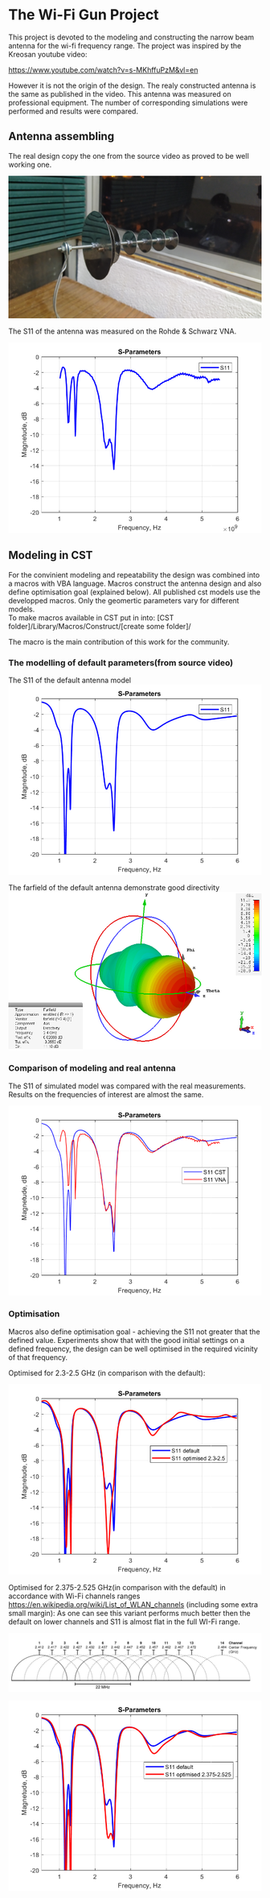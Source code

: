 # The Wi-Fi Gun Project

This project is devoted to the modeling and constructing the narrow beam antenna for the wi-fi frequency range. 
The project was inspired by the Kreosan youtube video:

https://www.youtube.com/watch?v=s-MKhffuPzM&vl=en

However it is not the origin of the design.
The realy constructed antenna is the same as published in the video. This antenna was measured on professional equipment. 
The number of corresponding simulations were performed and results were compared.

## Antenna assembling
The real design copy the one from the source video as proved to be well working one.

![Antenna_photo](/data/photo/ph1.jpg)

The S11 of the antenna was measured on the Rohde & Schwarz VNA.

![S11_real_antenna](/data/images/WIFI_Gun_default__parameters_V2.png)

## Modeling in CST

For the convinient modeling and repeatability the design was combined into a macros with VBA language.
Macros construct the antenna design and also define optimisation goal (explained below).
All published cst models use the developped macros. Only the geomertic parameters vary for different models.  
To make macros available in CST put in into:
[CST folder]/Library/Macros/Construct/[create some folder]/

The macro is the main contribution of this work for the community. 


### The modelling of default parameters(from source video)

The S11 of the default antenna model
![S11_real_antenna](/data/images/S11_CST_Re_Im_default_parameters.png)


The farfield of the default antenna demonstrate good directivity
![S11_real_antenna](/data/images/farfield_default_parameters_2.4.png)


### Comparison of modeling and real antenna
The S11 of simulated model was compared with the real measurements. Results on the frequencies of interest are almost the same. 

![S11_Comparison](/data/images/Compare_CST_VNA.png)

### Optimisation
Macros also define optimisation goal - achieving the S11 not greater that the defined value.
Experiments show that with the good initial settings on a defined frequency, the design can be well optimised in the required vicinity of that frequency.

Optimised for 2.3-2.5 GHz (in comparison with the default):

![S11_Comparison](/data/images/S11_CST_Re_Im_compare_default_optimised_2.3-2.5.png)

Optimised for 2.375-2.525 GHz(in comparison with the default) in accordance with Wi-Fi channels ranges https://en.wikipedia.org/wiki/List_of_WLAN_channels (including some extra small margin):
As one can see this variant performs much better then the default on lower channels and S11 is almost flat in the full WI-Fi range.

![S11_Comparison](/data/images/wi-fi_2.4GHz_channel_overlay.png)

![S11_Comparison](/data/images/S11_CST_Re_Im_compare_default_optimised_2.375-2.525.png)
